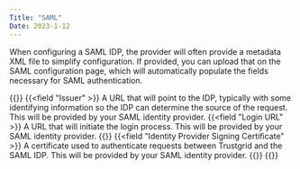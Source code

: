 ```yaml
---
Title: "SAML"
Date: 2023-1-12
---
```


When configuring a SAML IDP, the provider will often provide a metadata XML file to simplify configuration. If provided, you can upload that on the SAML configuration page, which will automatically populate the fields necessary for SAML authentication.

{{<fields>}}
{{<field "Issuer" >}}
A URL that will point to the IDP, typically with some identifying information so the IDP can determine the source of the request. This will be provided by your SAML identity provider.
{{<field "Login URL" >}}
A URL that will initiate the login process. This will be provided by your SAML identity provider.
{{</field >}}
{{<field "Identity Provider Signing Certificate" >}}
A certificate used to authenticate requests between Trustgrid and the SAML IDP. This will be provided by your SAML identity provider.
{{</field >}}
{{</fields>}}
